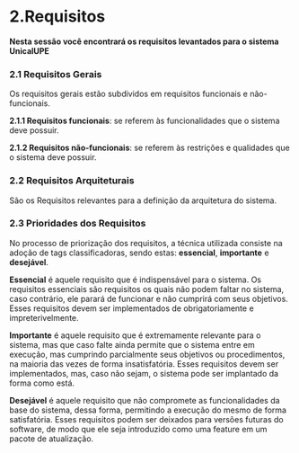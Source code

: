 # 2.Requisitos


**Nesta sessão você encontrará os requisitos levantados para o sistema UnicalUPE**

### **2.1 Requisitos Gerais**
Os requisitos gerais estão subdividos em requisitos funcionais e não-funcionais.

**2.1.1 Requisitos funcionais**: se referem às funcionalidades que o sistema deve possuir.

**2.1.2 Requisitos não-funcionais**: se referem às restrições e qualidades que o sistema deve possuir.

### **2.2 Requisitos Arquiteturais**

São os Requisitos relevantes para a definição da arquitetura do sistema.

### **2.3 Prioridades dos Requisitos**
No processo de priorização dos requisitos, a técnica utilizada consiste na adoção de tags classificadoras, sendo estas: **essencial**, **importante** e **desejável**.

**Essencial** é aquele requisito que é indispensável para o sistema. Os requisitos essenciais são requisitos os quais não podem faltar no sistema, caso contrário, ele parará de funcionar e não cumprirá com seus objetivos. Esses requisitos devem ser implementados de obrigatoriamente e impreterivelmente.

**Importante** é aquele requisito que é extremamente relevante para o sistema, mas que caso falte ainda permite que o sistema entre em execução, mas cumprindo parcialmente seus objetivos ou procedimentos, na maioria das vezes de forma insatisfatória. Esses requisitos devem ser implementados, mas, caso não sejam, o sistema pode ser implantado da forma como está.

**Desejável** é aquele requisito que não compromete as funcionalidades da base do sistema, dessa forma, permitindo a execução do mesmo de forma satisfatória. Esses requisitos podem ser deixados para versões futuras do software, de modo que ele seja introduzido como uma feature em um pacote de atualização. 
